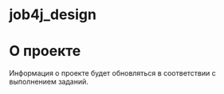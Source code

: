 # job4j_design

# О проекте

Информация о проекте будет обновляться в соответствии с выполнением заданий.